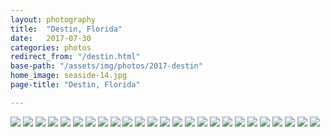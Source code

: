 ```yaml
---
layout: photography
title:  "Destin, Florida"
date:   2017-07-30
categories: photos
redirect_from: "/destin.html"
base-path: "/assets/img/photos/2017-destin"
home_image: seaside-14.jpg
page-title: "Destin, Florida"

---
```


<img src="{{ page.base-path }}/seaside-6.jpg" />
<img src="{{ page.base-path }}/seaside-7.jpg" />
<img src="{{ page.base-path }}/seaside-1.jpg" />
<img src="{{ page.base-path }}/seaside-2.jpg" />
<img src="{{ page.base-path }}/seaside-3.jpg" />
<img src="{{ page.base-path }}/seaside-4.jpg" />
<img src="{{ page.base-path }}/seaside-5.jpg" />
<img src="{{ page.base-path }}/seaside-8.jpg" />
<img src="{{ page.base-path }}/seaside-9.jpg" />
<img src="{{ page.base-path }}/seaside-10.jpg" />
<img src="{{ page.base-path }}/seaside-11.jpg" />
<img src="{{ page.base-path }}/seaside-12.jpg" />
<img src="{{ page.base-path }}/seaside-13.jpg" />
<img src="{{ page.base-path }}/seaside-14.jpg" />
<img src="{{ page.base-path }}/seaside-15.jpg" />
<img src="{{ page.base-path }}/seaside-16.jpg" />
<img src="{{ page.base-path }}/seaside-17.jpg" />
<img src="{{ page.base-path }}/seaside-18.jpg" />
<img src="{{ page.base-path }}/seaside-19.jpg" />
<img src="{{ page.base-path }}/destin-1.jpg" />
<img src="{{ page.base-path }}/destin-2.jpg" />
<img src="{{ page.base-path }}/destin-3.jpg" />
<img src="{{ page.base-path }}/destin-4.jpg" />
<img src="{{ page.base-path }}/destin-5.jpg" />
<img src="{{ page.base-path }}/destin-6.jpg" />